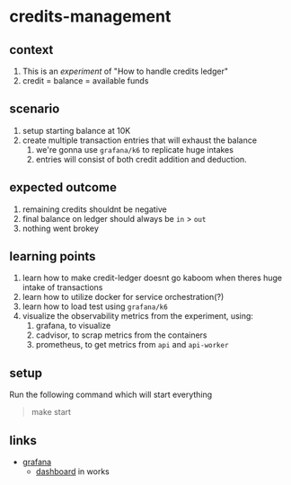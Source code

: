 # credits-management

## context
1. This is an *experiment* of "How to handle credits ledger"
2. credit = balance = available funds

## scenario
1. setup starting balance at 10K
2. create multiple transaction entries that will exhaust the balance
   1. we're gonna use `grafana/k6` to replicate huge intakes
   2. entries will consist of both credit addition and deduction.

## expected outcome
1. remaining credits shouldnt be negative
2. final balance on ledger should always be `in` > `out`
2. nothing went brokey

## learning points
1. learn how to make credit-ledger doesnt go kaboom when theres huge intake of transactions
2. learn how to utilize docker for service orchestration(?)
3. learn how to load test using `grafana/k6`
4. visualize the observability metrics from the experiment, using:
   1. grafana, to visualize
   2. cadvisor, to scrap metrics from the containers
   3. prometheus, to get metrics from `api` and `api-worker`

## setup
Run the following command which will start everything
> make start

## links
- [grafana](http://localhost:10000)
   - [dashboard](http://localhost:10000/d/f744f256-9d10-4e29-9dd0-c4ea6f8d7dd2/dashboard?orgId=1&var-container_name=api-worker&var-container_name=api&from=now-5m&to=now&refresh=5s) in works